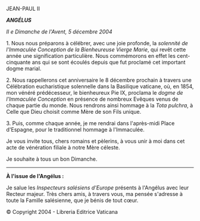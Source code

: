 JEAN-PAUL II

***ANGÉLUS***

*II* *e Dimanche de l'Avent, 5 décembre 2004*

1. Nous nous préparons à célébrer, avec une joie profonde, la *solennité de l'Immaculée Conception de la Bienheureuse Vierge Marie*, qui revêt cette année une signification particulière. Nous commémorons en effet les cent-cinquante ans qui se sont écoulés depuis que fut proclamé cet important dogme marial.

2. Nous rappellerons cet anniversaire le 8 décembre prochain à travers une Célébration eucharistique solennelle dans la Basilique vaticane, où, en 1854, mon vénéré prédécesseur, le bienheureux Pie IX, proclama le *dogme de l'Immaculée Conception* en présence de nombreux Evêques venus de chaque partie du monde. Nous rendrons ainsi hommage à la *Tota pulchra*, à Celle que Dieu choisit comme Mère de son Fils unique.

3. Puis, comme chaque année, je me rendrai dans l'après-midi Place d'Espagne, pour le traditionnel hommage à l'Immaculée.

Je vous invite tous, chers romains et pèlerins, à vous unir à moi dans cet acte de vénération filiale à notre Mère céleste.

Je souhaite à tous un bon Dimanche.

** * **

**À l'issue de l'Angélus :**

Je salue les *Inspecteurs salésiens d'Europe* présents à l'Angélus avec leur Recteur majeur. Très chers amis, à travers vous, ma pensée s'adresse à toute la Famille salésienne, que je bénis de tout cœur.

© Copyright 2004 - Libreria Editrice Vaticana